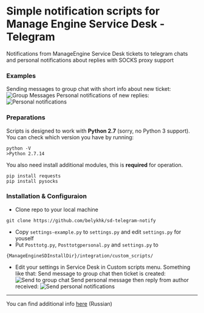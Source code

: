 # Simple notification scripts for Manage Engine Service Desk - Telegram
Notifications from ManageEngine Service Desk tickets to telegram chats and personal notifications about replies with SOCKS proxy support

### Examples
Sending messages to group chat with short info about new ticket:
![Group Messages](https://i.imgur.com/pmVXxFI.jpg)
Personal notifications of new replies:
![Personal notifications](https://i.imgur.com/c1pjSXS.jpg)

### Preparations
Scripts is designed to work with **Python 2.7** (sorry, no Python 3 support). You can check which version you have by running:
```
python -V
>Python 2.7.14
```

You also need install additional modules, this is **required** for operation.
```
pip install requests
pip install pysocks
```

### Installation & Configuraion
 - Clone repo to your local machine
```
git clone https://github.com/belykhk/sd-telegram-notify
```
 - Copy `settings-example.py` to `settings.py` and edit `settings.py` for youself
 - Put `Posttotg.py`, `Posttotgpersonal.py` and `settings.py` to
```
{ManageEngineSDInstallDir}/integration/custom_scripts/
```
 - Edit your settings in Service Desk in Custom scripts menu. Something like that:
Send message to group chat then ticket is created:
![Send to group chat](https://i.imgur.com/lxzhTXg.png)
Send personal message then reply from author received:
![Send personal notifications](https://i.imgur.com/eEuLnPE.png)

___

You can find additional info [here](https://medium.com/@gofys_/%D0%BE%D0%BF%D0%BE%D0%B2%D0%B5%D1%89%D0%B5%D0%BD%D0%B8%D1%8F-%D0%B8%D0%B7-manageengine-service-desk-plus-%D0%B2-telegram-5d3be05b56e2) (Russian)
